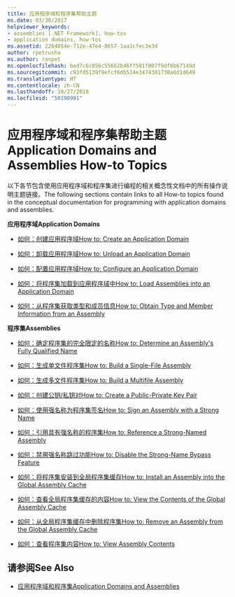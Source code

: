 ```yaml
---
title: 应用程序域和程序集帮助主题
ms.date: 03/30/2017
helpviewer_keywords:
- assemblies [.NET Framework], how-tos
- application domains, how-tos
ms.assetid: 2264054e-712e-47e4-8657-1aa1cfec3e3d
author: rpetrusha
ms.author: ronpet
ms.openlocfilehash: bed7c6c856c55662b46ff581f007f9df6b67149d
ms.sourcegitcommit: c93fd5139f9efcf6db514e3474301738a6d1d649
ms.translationtype: HT
ms.contentlocale: zh-CN
ms.lasthandoff: 10/27/2018
ms.locfileid: "50190991"
---
```

# <a name="application-domains-and-assemblies-how-to-topics"></a><span data-ttu-id="fb106-102">应用程序域和程序集帮助主题</span><span class="sxs-lookup"><span data-stu-id="fb106-102">Application Domains and Assemblies How-to Topics</span></span>
<span data-ttu-id="fb106-103">以下各节包含使用应用程序域和程序集进行编程的相关概念性文档中的所有操作说明主题链接。</span><span class="sxs-lookup"><span data-stu-id="fb106-103">The following sections contain links to all How-to topics found in the conceptual documentation for programming with application domains and assemblies.</span></span>  
  
 <span data-ttu-id="fb106-104">**应用程序域**</span><span class="sxs-lookup"><span data-stu-id="fb106-104">**Application Domains**</span></span>  
  
-   [<span data-ttu-id="fb106-105">如何：创建应用程序域</span><span class="sxs-lookup"><span data-stu-id="fb106-105">How to: Create an Application Domain</span></span>](../../../docs/framework/app-domains/how-to-create-an-application-domain.md)  
  
-   [<span data-ttu-id="fb106-106">如何：卸载应用程序域</span><span class="sxs-lookup"><span data-stu-id="fb106-106">How to: Unload an Application Domain</span></span>](../../../docs/framework/app-domains/how-to-unload-an-application-domain.md)  
  
-   [<span data-ttu-id="fb106-107">如何：配置应用程序域</span><span class="sxs-lookup"><span data-stu-id="fb106-107">How to: Configure an Application Domain</span></span>](../../../docs/framework/app-domains/how-to-configure-an-application-domain.md)  
  
-   [<span data-ttu-id="fb106-108">如何：将程序集加载到应用程序域中</span><span class="sxs-lookup"><span data-stu-id="fb106-108">How to: Load Assemblies into an Application Domain</span></span>](../../../docs/framework/app-domains/how-to-load-assemblies-into-an-application-domain.md)  
  
-   [<span data-ttu-id="fb106-109">如何：从程序集获取类型和成员信息</span><span class="sxs-lookup"><span data-stu-id="fb106-109">How to: Obtain Type and Member Information from an Assembly</span></span>](../../../docs/framework/app-domains/how-to-obtain-type-and-member-information-from-an-assembly.md)  
  
 <span data-ttu-id="fb106-110">**程序集**</span><span class="sxs-lookup"><span data-stu-id="fb106-110">**Assemblies**</span></span>  
  
-   [<span data-ttu-id="fb106-111">如何：确定程序集的完全限定的名称</span><span class="sxs-lookup"><span data-stu-id="fb106-111">How to: Determine an Assembly's Fully Qualified Name</span></span>](../../../docs/framework/app-domains/how-to-determine-assembly-fully-qualified-name.md)  
  
-   [<span data-ttu-id="fb106-112">如何：生成单文件程序集</span><span class="sxs-lookup"><span data-stu-id="fb106-112">How to: Build a Single-File Assembly</span></span>](../../../docs/framework/app-domains/how-to-build-a-single-file-assembly.md)  
  
-   [<span data-ttu-id="fb106-113">如何：生成多文件程序集</span><span class="sxs-lookup"><span data-stu-id="fb106-113">How to: Build a Multifile Assembly</span></span>](../../../docs/framework/app-domains/how-to-build-a-multifile-assembly.md)  
  
-   [<span data-ttu-id="fb106-114">如何：创建公钥/私钥对</span><span class="sxs-lookup"><span data-stu-id="fb106-114">How to: Create a Public-Private Key Pair</span></span>](../../../docs/framework/app-domains/how-to-create-a-public-private-key-pair.md)  
  
-   [<span data-ttu-id="fb106-115">如何：使用强名称为程序集签名</span><span class="sxs-lookup"><span data-stu-id="fb106-115">How to: Sign an Assembly with a Strong Name</span></span>](../../../docs/framework/app-domains/how-to-sign-an-assembly-with-a-strong-name.md)  
  
-   [<span data-ttu-id="fb106-116">如何：引用具有强名称的程序集</span><span class="sxs-lookup"><span data-stu-id="fb106-116">How to: Reference a Strong-Named Assembly</span></span>](../../../docs/framework/app-domains/how-to-reference-a-strong-named-assembly.md)  
  
-   [<span data-ttu-id="fb106-117">如何：禁用强名称跳过功能</span><span class="sxs-lookup"><span data-stu-id="fb106-117">How to: Disable the Strong-Name Bypass Feature</span></span>](../../../docs/framework/app-domains/how-to-disable-the-strong-name-bypass-feature.md)  
  
-   [<span data-ttu-id="fb106-118">如何：将程序集安装到全局程序集缓存</span><span class="sxs-lookup"><span data-stu-id="fb106-118">How to: Install an Assembly into the Global Assembly Cache</span></span>](../../../docs/framework/app-domains/how-to-install-an-assembly-into-the-gac.md)  
  
-   [<span data-ttu-id="fb106-119">如何：查看全局程序集缓存的内容</span><span class="sxs-lookup"><span data-stu-id="fb106-119">How to: View the Contents of the Global Assembly Cache</span></span>](../../../docs/framework/app-domains/how-to-view-the-contents-of-the-gac.md)  
  
-   [<span data-ttu-id="fb106-120">如何：从全局程序集缓存中删除程序集</span><span class="sxs-lookup"><span data-stu-id="fb106-120">How to: Remove an Assembly from the Global Assembly Cache</span></span>](../../../docs/framework/app-domains/how-to-remove-an-assembly-from-the-gac.md)  
  
-   [<span data-ttu-id="fb106-121">如何：查看程序集内容</span><span class="sxs-lookup"><span data-stu-id="fb106-121">How to: View Assembly Contents</span></span>](../../../docs/framework/app-domains/how-to-view-assembly-contents.md)  
  
## <a name="see-also"></a><span data-ttu-id="fb106-122">请参阅</span><span class="sxs-lookup"><span data-stu-id="fb106-122">See Also</span></span>  
- [<span data-ttu-id="fb106-123">应用程序域和程序集</span><span class="sxs-lookup"><span data-stu-id="fb106-123">Application Domains and Assemblies</span></span>](../../../docs/framework/app-domains/index.md)
